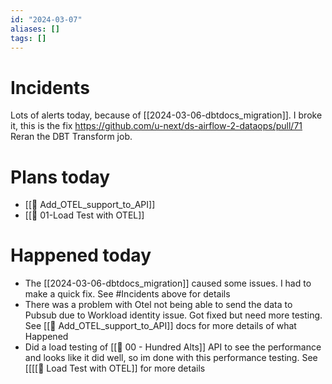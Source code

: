 ```yaml
---
id: "2024-03-07"
aliases: []
tags: []
---
```


# Incidents
Lots of alerts today, because of [[2024-03-06-dbtdocs_migration]]. I broke it, this is the fix https://github.com/u-next/ds-airflow-2-dataops/pull/71
Reran the DBT Transform job.

# Plans today
* [[🎯 Add_OTEL_support_to_API]]
* [[🎯 01-Load Test with OTEL]]

# Happened today
* The [[2024-03-06-dbtdocs_migration]] caused some issues. I had to make a quick fix. See #Incidents above for details
* There was a problem with Otel not being able to send the data to Pubsub due to Workload identity issue. Got fixed but need more testing. See [[🎯 Add_OTEL_support_to_API]] docs for more details of what Happened
* Did a load testing of [[🕎 00 - Hundred Alts]] API to see the performance and looks like it did well, so im done with this performance testing. See [[[[🎯 Load Test with OTEL]] for more details
